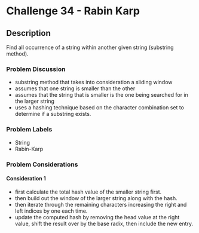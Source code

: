 # Challenge 34 - Rabin Karp
## Description
>
Find all occurrence of a string within another given string (substring method).

### Problem Discussion
- substring method that takes into consideration a sliding window
- assumes that one string is smaller than the other
- assumes that the string that is smaller is the one being searched for in the larger string
- uses a hashing technique based on the character combination set to determine if a substring exists.

### Problem Labels
- String
- Rabin-Karp

### Problem Considerations
#### Consideration 1
- first calculate the total hash value of the smaller string first.
- then build out the window of the larger string along with the hash.
- then iterate through the remaining characters increasing the right and left indices by one each time.
- update the computed hash by removing the head value at the right value, shift the result over by the base radix, then include the new entry.